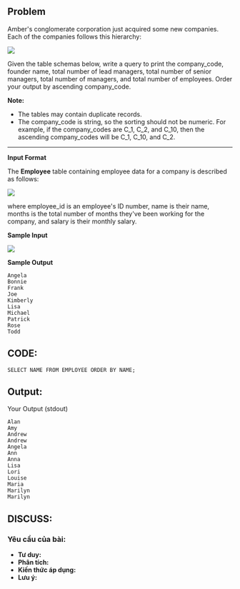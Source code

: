 ## Problem

Amber's conglomerate corporation just acquired some new companies. Each of the companies follows this hierarchy: 

![](https://s3.amazonaws.com/hr-challenge-images/19505/1458531031-249df3ae87-ScreenShot2016-03-21at8.59.56AM.png)

Given the table schemas below, write a query to print the company_code, founder name, total number of lead managers, total number of senior managers, total number of managers, and total number of employees. Order your output by ascending company_code.

**Note:**

* The tables may contain duplicate records.
* The company_code is string, so the sorting should not be numeric. For example, if the company_codes are C_1, C_2, and C_10, then the ascending company_codes will be C_1, C_10, and C_2.
---

**Input Format**

The **Employee** table containing employee data for a company is described as follows:

![](https://s3.amazonaws.com/hr-challenge-images/19629/1458557872-4396838885-ScreenShot2016-03-21at4.27.13PM.png)

where employee_id is an employee's ID number, name is their name, months is the total number of months they've been working for the company, and salary is their monthly salary.

**Sample Input**

![](https://s3.amazonaws.com/hr-challenge-images/19629/1458558202-9a8721e44b-ScreenShot2016-03-21at4.32.59PM.png)

**Sample Output**

    Angela
    Bonnie
    Frank
    Joe
    Kimberly
    Lisa
    Michael
    Patrick
    Rose
    Todd
    
## CODE:

    SELECT NAME FROM EMPLOYEE ORDER BY NAME;
    
## Output:
Your Output (stdout)

    Alan 
    Amy 
    Andrew 
    Andrew 
    Angela 
    Ann 
    Anna 
    Lisa 
    Lori 
    Louise 
    Maria 
    Marilyn 
    Marilyn 
  

## DISCUSS:
### Yêu cầu của bài: 
- **Tư duy:** 
- **Phân tích:**
- **Kiến thức áp dụng:**
- **Lưu ý:**


